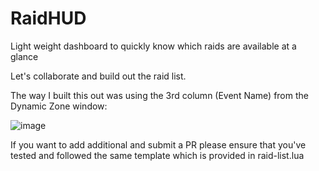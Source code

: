 # RaidHUD
Light weight dashboard to quickly know which raids are available at a glance

Let's collaborate and build out the raid list. 

The way I built this out was using the 3rd column (Event Name) from the Dynamic Zone window:

![image](https://github.com/hytiek/raidhud/assets/dz-window.png)

If you want to add additional and submit a PR please ensure that you've tested and followed the same template which is provided in raid-list.lua
